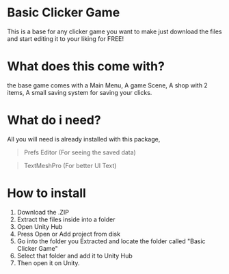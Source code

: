 # Basic Clicker Game

This is a base for any clicker game you want to make just download the files and start editing it to your liking for FREE!

# What does this come with?

the base game comes with a Main Menu, A game Scene, A shop with 2 items, A small saving system for saving your clicks.

# What do i need?

All you will need is already installed with this package,

> Prefs Editor (For seeing the saved data)

> TextMeshPro (For better UI Text)

# How to install

1. Download the .ZIP
2. Extract the files inside into a folder
3. Open Unity Hub
4. Press Open or Add project from disk
5. Go into the folder you Extracted and locate the folder called "Basic Clicker Game"
6. Select that folder and add it to Unity Hub
7. Then open it on Unity.
